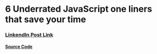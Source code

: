 # 6 Underrated JavaScript one liners that save your time
###  <a href="https://www.linkedin.com/posts/kushyar-r_6-javascript-one-liners-activity-7333163475474534400-AV-a?utm_source=share&utm_medium=member_desktop&rcm=ACoAAFsHTBcBhX-BPB24FvGCwzb3ZTUXC-iHVq4" >LinkendIn Post Link</a>
#### <a href="https://www.linkedin.com/posts/kushyar-r_6-javascript-one-liners-activity-7333163475474534400-AV-a?utm_source=share&utm_medium=member_desktop&rcm=ACoAAFsHTBcBhX-BPB24FvGCwzb3ZTUXC-iHVq4" > Source Code</a>



